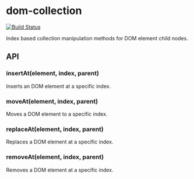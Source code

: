 # dom-collection

[![Build Status](https://travis-ci.org/crysalead-js/dom-collection.svg?branch=master)](https://travis-ci.org/crysalead-js/dom-collection)

Index based collection manipulation methods for DOM element child nodes.

## API

### insertAt(element, index, parent)

Inserts an DOM element at a specific index.

### moveAt(element, index, parent)

Moves a DOM element to a specific index.

### replaceAt(element, index, parent)

Replaces a DOM element at a specific index.

### removeAt(element, index, parent)

Removes a DOM element at a specific index.
